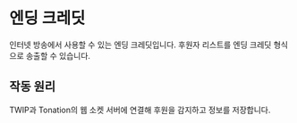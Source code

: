 # 엔딩 크레딧
인터넷 방송에서 사용할 수 있는 엔딩 크레딧입니다.
후원자 리스트를 엔딩 크레딧 형식으로 송출할 수 있습니다.

## 작동 원리
TWIP과 Tonation의 웹 소켓 서버에 연결해 후원을 감지하고 정보를 저장합니다.